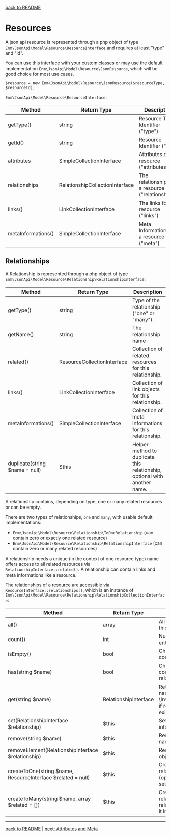 [back to README](../README.md)
# Resources
A json api resource is represented through a php object of type `Enm\JsonApi\Model\Resource\ResourceInterface` and requires at least "type" and "id".

You can use this interface with your custom classes or may use the default implementation `Enm\JsonApi\Model\Resource\JsonResource`, which will be good choice for most use cases.

    $resource = new Enm\JsonApi\Model\Resource\JsonResource($resourceType, $resourceId);
    

`Enm\JsonApi\Model\Resource\ResourceInterface`:

| Method             | Return Type                     | Description                                       |
|--------------------|---------------------------------|---------------------------------------------------|
| getType()          | string                          | Resource Type Identifier ("type")                 |
| getId()            | string                          | Resource Identifier ("id")                        |
| attributes         | SimpleCollectionInterface       | Attributes of the resource ("attributes")         |
| relationships      | RelationshipCollectionInterface | The relationships of a resource ("relationships") |
| links()            | LinkCollectionInterface         | The links for a resource ("links")                |
| metaInformations() | SimpleCollectionInterface       | Meta Informations for a resource ("meta")         |

## Relationships
A Relationship is represented through a php object of type `Enm\JsonApi\Model\Resource\Relationship\RelationshipInterface`:

| Method                         | Return Type                 | Description                                                               |
|--------------------------------|-----------------------------|---------------------------------------------------------------------------|
| getType()                      | string                      | Type of the relationship ("one" or "many").                               |
| getName()                      | string                      | The relationship name                                                     |
| related()                      | ResourceCollectionInterface | Collection of related resources for this relationship.                    |
| links()                        | LinkCollectionInterface     | Collection of link objects for this relationship.                         |
| metaInformations()             | SimpleCollectionInterface   | Collection of meta informations for this relationship.                    |
| duplicate(string $name = null) | $this                       | Helper method to duplicate this relationship, optional with another name. |

A relationship contains, depending on type, one or many related resources or can be empty.

There are two types of relationships, `one` and `many`, with usable default implementations:

* `Enm\JsonApi\Model\Resource\Relationship\ToOneRelationship` (can contain zero or exactly one related resource)
* `Enm\JsonApi\Model\Resource\Relationship\RelationshipInterface` (can contain zero or many related resources)

A relationship needs a unique (in the context of one resource type) name offers access to all related resources via `RelationshipInterface::related()`.
A relationship can contain links and meta informations like a resource.

The relationships of a resource are accessible via `ResourceInterface::relationships()`, which is an instance of `Enm\JsonApi\Model\Resource\Relationship\RelationshipCollectionInterface`:

| Method                                                       | Return Type           | Description                                                                                            |
|--------------------------------------------------------------|-----------------------|--------------------------------------------------------------------------------------------------------|
| all()                                                        | array                 | All relationship objects of this collection.                                                           |
| count()                                                      | int                   | Number of collection entries.                                                                          |
| isEmpty()                                                    | bool                  | Checks if the collection contains any elements.                                                        |
| has(string $name)                                            | bool                  | Checks if the collection contains a special relationship.                                              |
| get(string $name)                                            | RelationshipInterface | Returns a relationship by name or throws an \InvalidArgumentException if relationship does not exists. |
| set(RelationshipInterface $relationship)                     | $this                 | Set a relationship object into the collection.                                                         |
| remove(string $name)                                         | $this                 | Remove a relationship by name from the collection.                                                     |
| removeElement(RelationshipInterface $relationship)           | $this                 | Remove a relationship object from the collection.                                                      |
| createToOne(string $name, ResourceInterface $related = null) | $this                 | Create a new to-one-relationship with name and (optional) resource and set it into the collection.     |
| createToMany(string $name, array $related = [])              | $this                 | Create a new to-many-relationship with name an related resources and set it into the collection.       |

*****

[back to README](../README.md) | [next: Attributes and Meta](../docs/02-collections.md)
